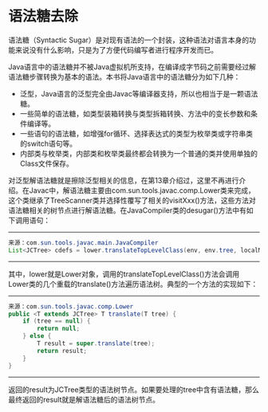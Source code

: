# 语法糖去除

语法糖（Syntactic Sugar）是对现有语法的一个封装，这种语法对语言本身的功能来说没有什么影响，只是为了方便代码编写者进行程序开发而已。 

Java语言中的语法糖并不被Java虚拟机所支持，在编译成字节码之前需要经过解语法糖步骤转换为基本的语法。本书将Java语言中的语法糖分为如下几种： 

* 泛型，Java语言的泛型完全由Javac等编译器支持，所以也相当于是一颗语法糖。 
* 一些简单的语法糖，如类型装箱转换与类型拆箱转换、方法中的变长参数和条件编译等。 
* 一些语句的语法糖，如增强for循环、选择表达式的类型为枚举类或字符串类的switch语句等。 
* 内部类与枚举类，内部类和枚举类最终都会转换为一个普通的类并使用单独的Class文件保存。

对泛型解语法糖就是擦除泛型相关的信息，在第13章介绍过，这里不再进行介绍。在Javac中，解语法糖主要由com.sun.tools.javac.comp.Lower类来完成，这个类继承了TreeScanner类并选择性覆写了相关的visitXxx\(\)方法，这些方法对语法糖相关的树节点进行解语法糖。在JavaCompiler类的desugar\(\)方法中有如下调用语句： 

---

```java
来源：com.sun.tools.javac.main.JavaCompiler 
List<JCTree> cdefs = lower.translateTopLevelClass(env, env.tree, localMake);  
```

---

其中，lower就是Lower对象，调用的translateTopLevelClass\(\)方法会调用Lower类的几个重载的translate\(\)方法遍历语法树。典型的一个方法的实现如下： 

---

```java
来源：com.sun.tools.javac.comp.Lower
public <T extends JCTree> T translate(T tree) {
    if (tree == null) {
        return null;
    } else {
        T result = super.translate(tree);
        return result;
    }
}
```

---

返回的result为JCTree类型的语法树节点。如果要处理的tree中含有语法糖，那么最终返回的result就是解语法糖后的语法树节点。 
